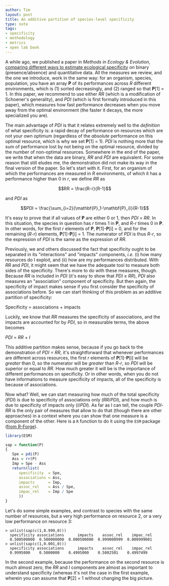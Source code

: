 ```yaml
---
author: Tim
layout: post
title: An additive partition of species-level specificity
type: note
tags:
- specificity
- methodology
- metrics
- open lab book
---
```


A while ago, we published a paper in *Methods in Ecology & Evolution*,
[comparing different ways to estimate ecological
specificity](http://timotheepoisot.fr/2012/01/19/measuring-ecological-specificity/)
on binary (presence/absence) and quantitative data. All the measures we
review, and the one we introduce, work in the same way: for an organism,
species, population, you have an array **P** of its performances across *R*
different environments, which is (1) sorted decreasingly, and (2) ranged so
that **P**[1] = 1. In this paper, we recommend to use either *RR* (which is
a modification of Schoener's generality), and *PDI* (which is first
formally introduced in this paper), which measures how fast
performance decreases when you move away from the optimal environment
(the faster it decays, the more specialized you are).

The main advantage of *PDI* is that it relates extremely well to the
*definition* of what specificity is: a rapid decay of performance on resources
which are not your own optimum (regardless of the *absolute* performance on
this optimal resource, which is why we set **P**[1] = 1). *PDI* is
nothing more that the sum of performance lost by not being on the optimal
resource, divided by the number of non-optimal resources. Somewhere in the end
of the paper, we write that when the data are binary, *RR* and *PDI* are
equivalent. For some reason that still eludes me, the demonstration did not
make its way in the final version of the paper. So let's start with it. First,
for an organism of which the performances are measured in *R*
environments, of which it has a performance higher than 0 in *r*, we
define *RR* as

$$RR = \frac{R-r}{R-1}$$

and *PDI* as

$$PDI = \frac{\sum_{i=2}(\mathbf{P}_1-\mathbf{P}_i)}{R-1}$$

It's easy to prove that if all values of **P** are either 0 or 1, then *PDI*
= *RR*. In this situation, the species in question has *r* times 1 in **P**,
and *R-r* times 0 in **P**. In other words, for the first *r* elements of
**P**, **P**[1]-**P**[i] = 0, and for the remaining (*R-r*) elements,
**P**[1]-**P**[i] = 1. The numerator of *PDI* is thus *R-r*, so the
expression of *PDI* is the same as the expression of *RR*.

Previously, we and others discussed the fact that specificity ought to be
separated in its "interactions" and "impacts" components, *i.e.* (i) how many
resources do I exploit, and (ii) how are my performances distributed. With *RR*
and *PDI*, it might seem that we have the adequate tool to measure both sides
of the specificity. There's more to do with these measures, though. Because
*RR* is included in *PDI* (it's easy to show that *PDI* &geq; *RR*), *PDI*
also measures an "association" component of specificity. But then again, the
specificity of impact makes sense if you first consider the specificity of
associations before. So we can start thinking of this problem as an additive
partition of specificity:

Specificity = associations + impacts

Luckily, we know that *RR* measures the specificity of associations, and the
impacts are accounted for by *PDI*, so in measurable terms, the above becomes

*PDI* = *RR* + *I*

This additive partition makes sense, because if you go back to the
demonstration of *PDI = RR*, it's straightforward that whenever performances
are different across resources, the first *r* elements of **P**[1]-**P**[i]
will be *greater* than 0, so the numerator will be *greater* than *R-r*, so
*PDI* will be superior or equal to *RR*. How much greater it will be is the
importance of different performances on specificity. Or in other words, when
you do not have informations to measure specificity of impacts, all of the
specificity is because of associations.

Now what? Well, we can start measuring how much of the total specificity
(*PDI*) is due to specificity of associations only (*RR*/*PDI*), and how much
is due to specificity of impacts only (*I*/*PDI*). As far as I can tell,
the couple *PDI*-*RR* is the only pair of measures that allow to do that
(though there are other approaches) in a context where you can show that one
measure is a component of the other.  Here is a `R` function to do it using the
`ESM` package ([from R-Forge](https://r-forge.r-project.org/R/?group_id=593)).

``` r
library(ESM)

sap = function(P)
{
   Spe = pdi(P)
   Ass = rr(P)
   Imp = Spe - Ass
   return(list(
      specificity  = Spe,
      associations = Ass,
      impacts      = Imp,
      assoc_rel    = Ass / Spe,
      impac_rel    = Imp / Spe
      ))
}
```

Let's do some simple examples, and contrast to species with the same number of
resources, but a very high performance on resource 2, or a very low performance
on resource 3:


```
> unlist(sap(c(1,0.999,0)))
  specificity associations      impacts    assoc_rel    impac_rel
  0.500500000  0.500000000  0.000500000  0.999000999  0.000999001
> unlist(sap(c(1,0.001,0)))
  specificity associations      impacts    assoc_rel    impac_rel
  0.9995000    0.5000000    0.4995000    0.5002501    0.4997499
```

In the second example, because the performance on the second resource is much
almost zero, the *RR* and *I* components are almost as important to understand
specificity (whereas it's not the case in the first example, wherein you can
assume that **P**[2] = 1 without changing the big picture.
